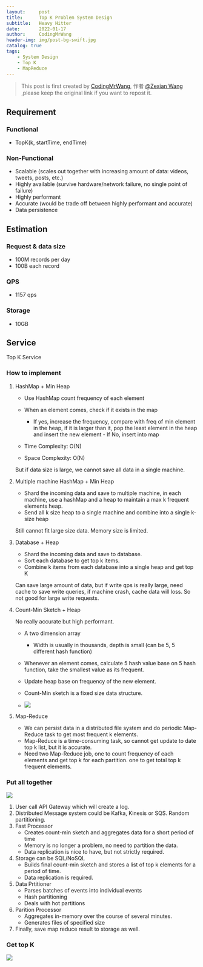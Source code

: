 ```yaml
---
layout:     post
title:      Top K Problem System Design
subtitle:   Heavy Hitter
date:       2022-01-17
author:     CodingMrWang
header-img: img/post-bg-swift.jpg
catalog: true
tags:
    - System Design
    - Top K
    - MapReduce
---
```



> This post is first created by [CodingMrWang](http://codingmrwang.github.io), 作者 [@Zexian Wang](http://github.com/codingmrwang) ,please keep the original link if you want to repost it.


## Requirement
### Functional
- TopK(k, startTime, endTime)

### Non-Functional
- Scalable (scales out together with increasing amount of data: videos, tweets, posts, etc.)
- Highly available (survive hardware/network failure, no single point of failure)
- Highly performant
- Accurate (would be trade off between highly performant and accurate)
- Data persistence

## Estimation
### Request & data size
- 100M records per day
- 100B each record

### QPS
- 1157 qps

### Storage
- 10GB

## Service

Top K Service

### How to implement
1. HashMap + Min Heap

	- Use HashMap count frequency of each element
	- When an element comes, check if it exists in the map
 		- If yes, increase the frequency, compare with freq of min element in the heap, if it is larger than it, pop the least element in the heap and insert the new element		- If No, insert into map

 	- Time Complexity: O(N) 
 	- Space Complexity: O(N)
 	
	But if data size is large, we cannot save all data in a single machine.
	
2. Multiple machine HashMap + Min Heap

	- Shard the incoming data and save to multiple machine, in each machine, use a hashMap and a heap to maintain a max k frequent elements heap.
	- Send all k size heap to a single machine and combine into a single k-size heap

	Still cannot fit large size data. Memory size is limited.
	
3. Database + Heap
	- Shard the incoming data and save to database.
	- Sort each database to get top k items.
	- Combine k items from each database into a single heap and get top K

   Can save large amount of data, but if write qps is really large, need cache to save write queries, if machine crash, cache data will loss. So not good for large write requests.
   
4. Count-Min Sketch + Heap
   
   No really accurate but high performant.
   
   - A two dimension array
   		- Width is usually in thousands, depth is small (can be 5, 5 different hash function)
   	- Whenever an element comes, calculate 5 hash value base on 5 hash function, take the smallest value as its frequent.
   	- Update heap base on frequency of the new element.
	- Count-Min sketch is a fixed size data structure.

   - ![](https://drive.google.com/uc?id=1iIn-QAwxzXMbuZ0ABeWZjjXqGVjd18WV)

5. Map-Reduce
	- We can persist data in a distributed file system and do periodic Map-Reduce task to get most frequent k elements.
   - Map-Reduce is a time-consuming task, so cannot get update to date top k list, but it is accurate.
   - Need two Map-Reduce job, one to count frequency of each elements and get top k for each partition. one to get total top k frequent elements.

### Put all together

![](https://drive.google.com/uc?id=1y_dqL_OtQYGGEEmdjKtDUXDX7wpRl4rX)

1. User call API Gateway which will create a log.
2. Distributed Message system could be Kafka, Kinesis or SQS. Random partitioning.
3. Fast Processor
	- Creates count-min sketch and aggregates data for a short period of time
	- Memory is no longer a problem, no need to partition the data.
 	- Data replication is nice to have, but not strictly required.
4. Storage can be SQL/NoSQL
   - Builds final count-min sketch and stores a list of top k elements for a period of time.
   - Data replication is required.
5. Data Prtitioner
	- Parses batches of events into individual events
	- Hash partitioning
	- Deals with hot partitions
6. Parition Processor
	- Aggregates in-memory over the course of several minutes.
	- Generates files of specified size
7. Finally, save map reduce result to storage as well.

### Get top K
![](https://drive.google.com/uc?id=159fxvM0k22Z6P3yJN9OkG1qYOM_O2dV1)


